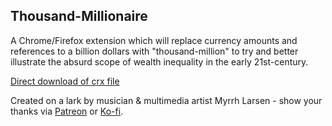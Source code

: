 ## Thousand-Millionaire

A Chrome/Firefox extension which will replace currency amounts and references to a billion dollars with "thousand-million" to try and better illustrate the absurd scope of wealth inequality in the early 21st-century.

[Direct download of crx file](https://github.com/insomniacsociety/thousand-millionaire/blob/master/ThousandMillionaire.crx?raw=true)

Created on a lark by musician & multimedia artist Myrrh Larsen - show your thanks via [Patreon](https://www.patreon.com/myrrh) or [Ko-fi](https://ko-fi.com/myrrhlarsen).